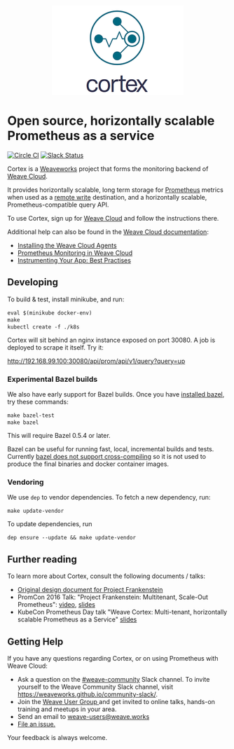 <p align="center"><img src="imgs/logo.png" alt="Weave Cortex Logo"></p>

# Open source, horizontally scalable Prometheus as a service

[![Circle CI](https://circleci.com/gh/weaveworks/cortex/tree/master.svg?style=shield)](https://circleci.com/gh/weaveworks/cortex/tree/master)
[![Slack Status](https://slack.weave.works/badge.svg)](https://slack.weave.works)

Cortex is a [Weaveworks](https://weave.works) project that forms the monitoring backend of [Weave Cloud](https://cloud.weave.works).

It provides horizontally scalable, long term storage for [Prometheus](https://prometheus.io) metrics when used as a [remote write](https://prometheus.io/docs/operating/configuration/#remote_write) destination, and a horizontally scalable, Prometheus-compatible query API.

To use Cortex, sign up for [Weave Cloud](https://cloud.weave.works) and follow the instructions there.

Additional help can also be found in the [Weave Cloud documentation](https://www.weave.works/docs/cloud/latest/overview/):

* [Installing the Weave Cloud Agents](https://www.weave.works/docs/cloud/latest/install/installing-agents/#weave-cloud-supported)
* [Prometheus Monitoring in Weave Cloud](https://www.weave.works/docs/cloud/latest/concepts/prometheus-monitoring/)
* [Instrumenting Your App: Best Practises](https://www.weave.works/docs/cloud/latest/concepts/prometheus-monitoring/)

## Developing

To build & test, install minikube, and run:

    eval $(minikube docker-env)
    make
    kubectl create -f ./k8s

Cortex will sit behind an nginx instance exposed on port 30080.  A job is deployed to scrape it itself.  Try it:

http://192.168.99.100:30080/api/prom/api/v1/query?query=up

### Experimental Bazel builds

We also have early support for Bazel builds.  Once you have [installed
bazel](https://bazel.build/versions/master/docs/install.html), try these commands:

    make bazel-test
    make bazel

This will require Bazel 0.5.4 or later.

Bazel can be useful for running fast, local, incremental builds and tests.
Currently [bazel does not support cross-compiling](https://github.com/bazelbuild/rules_go/issues/70)
so it is not used to produce the final binaries and docker container images.

### Vendoring

We use `dep` to vendor dependencies.  To fetch a new dependency, run:

    make update-vendor

To update dependencies, run

    dep ensure --update && make update-vendor

## Further reading

To learn more about Cortex, consult the following documents / talks:

- [Original design document for Project Frankenstein](http://goo.gl/prdUYV)
- PromCon 2016 Talk: "Project Frankenstein: Multitenant, Scale-Out Prometheus": [video](https://youtu.be/3Tb4Wc0kfCM), [slides](http://www.slideshare.net/weaveworks/project-frankenstein-a-multitenant-horizontally-scalable-prometheus-as-a-service)
- KubeCon Prometheus Day talk "Weave Cortex: Multi-tenant, horizontally scalable Prometheus as a Service" [slides](http://www.slideshare.net/weaveworks/weave-cortex-multitenant-horizontally-scalable-prometheus-as-a-service)

## <a name="help"></a>Getting Help

If you have any questions regarding Cortex, or on using Prometheus with Weave Cloud:


- Ask a question on the <a href="https://weave-community.slack.com/messages/general/"> #weave-community</a> Slack channel. To invite yourself to the Weave Community Slack channel, visit https://weaveworks.github.io/community-slack/.
- Join the <a href="https://www.meetup.com/pro/Weave/"> Weave User Group </a> and get invited to online talks, hands-on training and meetups in your area.
- Send an email to <a href="mailto:weave-users@weave.works">weave-users@weave.works</a>
- <a href="https://github.com/weaveworks/cortex/issues/new">File an issue.</a>

Your feedback is always welcome.
